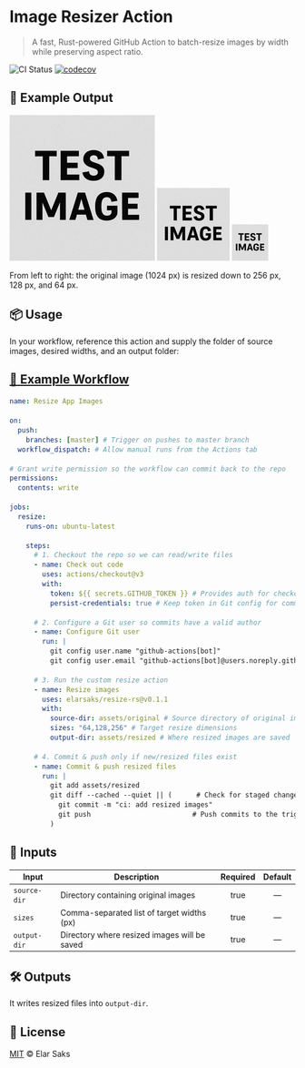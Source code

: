 # Image Resizer Action

> A fast, Rust-powered GitHub Action to batch-resize images by width while preserving aspect ratio.

![CI Status](https://github.com/elarsaks/resize-rs/actions/workflows/ci.yml/badge.svg)
[![codecov](https://codecov.io/gh/elarsaks/resize-rs/branch/master/graph/badge.svg)](https://codecov.io/gh/elarsaks/resize-rs)

## 🎨 Example Output

<div align="left">
  <img src="assets/resized/test-image-256.png" alt="256 px" width="256"/>
  <img src="assets/resized/test-image-128.png" alt="128 px" width="128"/>
  <img src="assets/resized/test-image-64.png" alt="64 px" width="64"/>
</div>

From left to right: the original image (1024&nbsp;px) is resized down to 256&nbsp;px, 128&nbsp;px, and 64&nbsp;px.

## 📦 Usage

In your workflow, reference this action and supply the folder of source images, desired widths, and an output folder:

## [📖 Example Workflow ](https://github.com/elarsaks/resize-rs/blob/master/.github/workflows/resize-images.yml)

```yaml
name: Resize App Images

on:
  push:
    branches: [master] # Trigger on pushes to master branch
  workflow_dispatch: # Allow manual runs from the Actions tab

# Grant write permission so the workflow can commit back to the repo
permissions:
  contents: write

jobs:
  resize:
    runs-on: ubuntu-latest

    steps:
      # 1. Checkout the repo so we can read/write files
      - name: Check out code
        uses: actions/checkout@v3
        with:
          token: ${{ secrets.GITHUB_TOKEN }} # Provides auth for checkout & push
          persist-credentials: true # Keep token in Git config for commits

      # 2. Configure a Git user so commits have a valid author
      - name: Configure Git user
        run: |
          git config user.name "github-actions[bot]"
          git config user.email "github-actions[bot]@users.noreply.github.com"

      # 3. Run the custom resize action
      - name: Resize images
        uses: elarsaks/resize-rs@v0.1.1
        with:
          source-dir: assets/original # Source directory of original images
          sizes: "64,128,256" # Target resize dimensions
          output-dir: assets/resized # Where resized images are saved

      # 4. Commit & push only if new/resized files exist
      - name: Commit & push resized files
        run: |
          git add assets/resized
          git diff --cached --quiet || (      # Check for staged changes
            git commit -m "ci: add resized images"
            git push                         # Push commits to the triggering branch
          )

```  

## 🔧 Inputs

| Input        | Description                                 | Required | Default |
|--------------|---------------------------------------------|:--------:|:-------:|
| `source-dir` | Directory containing original images        |   true   |    —    |
| `sizes`      | Comma-separated list of target widths (px)  |   true   |    —    |
| `output-dir` | Directory where resized images will be saved|   true   |    —    |

## 🛠️ Outputs

It writes resized files into `output-dir`.


## 📄 License

[MIT](LICENSE) © Elar Saks
